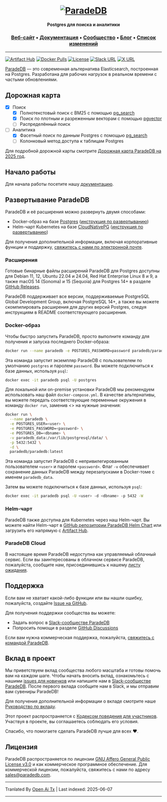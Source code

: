 <h1 align="center">
  <a href="https://paradedb.com"><img src="https://raw.githubusercontent.com/paradedb/paradedb/dev/docs/logo/readme.svg" alt="ParadeDB"></a>
<br>
</h1>

<p align="center">
  <b>Postgres для поиска и аналитики</b> <br />
</p>

<h3 align="center">
  <a href="https://paradedb.com">Веб-сайт</a> &bull;
  <a href="https://docs.paradedb.com">Документация</a> &bull;
  <a href="https://join.slack.com/t/paradedbcommunity/shared_invite/zt-32abtyjg4-yoYoi~RPh9MSW8tDbl0BQw">Сообщество</a> &bull;
  <a href="https://paradedb.com/blog/">Блог</a> &bull;
  <a href="https://docs.paradedb.com/changelog/">Список изменений</a>
</h3>

---

[![Artifact Hub](https://img.shields.io/endpoint?url=https://artifacthub.io/badge/repository/paradedb)](https://artifacthub.io/packages/search?repo=paradedb)
[![Docker Pulls](https://img.shields.io/docker/pulls/paradedb/paradedb)](https://hub.docker.com/r/paradedb/paradedb)
[![License](https://img.shields.io/github/license/paradedb/paradedb?color=blue)](https://github.com/paradedb/paradedb?tab=AGPL-3.0-1-ov-file#readme)
[![Slack URL](https://img.shields.io/badge/Join%20Slack-purple?logo=slack&link=https%3A%2F%2Fjoin.slack.com%2Ft%2Fparadedbcommunity%2Fshared_invite%2Fzt-32abtyjg4-yoYoi~RPh9MSW8tDbl0BQw)](https://join.slack.com/t/paradedbcommunity/shared_invite/zt-32abtyjg4-yoYoi~RPh9MSW8tDbl0BQw)
[![X URL](https://img.shields.io/twitter/url?url=https%3A%2F%2Ftwitter.com%2Fparadedb&label=Follow%20%40paradedb)](https://x.com/paradedb)

[ParadeDB](https://paradedb.com) — это современная альтернатива Elasticsearch, построенная на Postgres. Разработана для рабочих нагрузок в реальном времени с частыми обновлениями.

## Дорожная карта

- [x] Поиск
  - [x] Полнотекстовый поиск с BM25 с помощью [pg_search](https://github.com/paradedb/paradedb/tree/dev/pg_search#overview)
  - [x] Поиск по плотным и разреженным векторам с помощью [pgvector](https://github.com/pgvector/pgvector#pgvector)
  - [ ] Распределённый поиск
- [ ] Аналитика
  - [x] Фасетный поиск по данным Postgres с помощью [pg_search](https://github.com/paradedb/paradedb/tree/dev/pg_search#overview)
  - [ ] Колонковый метод доступа к таблицам Postgres

Для подробной дорожной карты смотрите [Дорожная карта ParadeDB на 2025 год](https://github.com/orgs/paradedb/discussions/2041).

## Начало работы

Для начала работы посетите нашу [документацию](https://docs.paradedb.com).

## Развертывание ParadeDB

ParadeDB и её расширения можно развернуть двумя способами:

- Docker-образ на базе [Postgres](https://hub.docker.com/_/postgres) ([инструкция по развертыванию](https://docs.paradedb.com/deploy/aws))
- Helm-чарт Kubernetes на базе [CloudNativePG](https://artifacthub.io/packages/helm/cloudnative-pg/cloudnative-pg) ([инструкция по развертыванию](https://docs.paradedb.com/deploy/helm))

Для получения дополнительной информации, включая корпоративные функции и поддержку, [свяжитесь с нами по электронной почте](mailto:sales@paradedb.com).

### Расширения

Готовые бинарные файлы расширений ParadeDB для Postgres доступны для Debian 11, 12, Ubuntu 22.04 и 24.04, Red Hat Enterprise Linux 8 и 9, а также macOS 14 (Sonoma) и 15 (Sequoia) для Postgres 14+ в разделе [GitHub Releases](https://github.com/paradedb/paradedb/releases/latest).

ParadeDB поддерживает все версии, поддерживаемые PostgreSQL Global Development Group, включая PostgreSQL 14+, а также вы можете скомпилировать расширения для других версий Postgres, следуя инструкциям в README соответствующего расширения.

### Docker-образ

Чтобы быстро запустить ParadeDB, просто выполните команду для получения и запуска последнего Docker-образа:

```bash
docker run --name paradedb -e POSTGRES_PASSWORD=password paradedb/paradedb
```

Эта команда запустит экземпляр ParadeDB с пользователем по умолчанию `postgres` и паролем `password`. Вы можете подключиться к базе данных, используя `psql`:

```bash
docker exec -it paradedb psql -U postgres
```

Для локальной или on-premise установки ParadeDB мы рекомендуем использовать наш файл `docker-compose.yml`. В качестве альтернативы, вы можете передать соответствующие переменные окружения в команду `docker run`, заменив <> на нужные значения:

```bash
docker run \
  --name paradedb \
  -e POSTGRES_USER=<user> \
  -e POSTGRES_PASSWORD=<password> \
  -e POSTGRES_DB=<dbname> \
  -v paradedb_data:/var/lib/postgresql/data/ \
  -p 5432:5432 \
  -d \
  paradedb/paradedb:latest
```

Эта команда запустит ParadeDB с непривилегированным пользователем `<user>` и паролем `<password>`. Флаг `-v` обеспечивает сохранение данных ParadeDB между перезапусками в Docker-томе с именем `paradedb_data`.

Затем вы можете подключиться к базе данных, используя `psql`:

```bash
docker exec -it paradedb psql -U <user> -d <dbname> -p 5432 -W
```

### Helm-чарт

ParadeDB также доступна для Kubernetes через наш Helm-чарт. Вы можете найти Helm-чарт в [GitHub репозитории ParadeDB Helm Chart](https://github.com/paradedb/charts) или загрузить его напрямую с [Artifact Hub](https://artifacthub.io/packages/helm/paradedb/paradedb).

### ParadeDB Cloud

В настоящее время ParadeDB недоступна как управляемый облачный сервис. Если вы заинтересованы в облачном сервисе ParadeDB, пожалуйста, сообщите нам, присоединившись к нашему [листу ожидания](https://form.typeform.com/to/jHkLmIzx).

## Поддержка

Если вам не хватает какой-либо функции или вы нашли ошибку, пожалуйста, создайте
[Issue на GitHub](https://github.com/paradedb/paradedb/issues/new/choose).

Для получения поддержки сообщества вы можете:

- Задать вопрос в [Slack-сообществе ParadeDB](https://join.slack.com/t/paradedbcommunity/shared_invite/zt-32abtyjg4-yoYoi~RPh9MSW8tDbl0BQw)
- Попросить помощи в разделе [GitHub Discussions](https://github.com/paradedb/paradedb/discussions)

Если вам нужна коммерческая поддержка, пожалуйста, [свяжитесь с командой ParadeDB](mailto:sales@paradedb.com).

## Вклад в проект

Мы приветствуем вклад сообщества любого масштаба и готовы помочь вам на каждом шаге. Чтобы начать вносить вклад, ознакомьтесь с нашими [issues для новичков](https://github.com/paradedb/paradedb/labels/good%20first%20issue) или напишите нам в [Slack-сообществе ParadeDB](https://join.slack.com/t/paradedbcommunity/shared_invite/zt-32abtyjg4-yoYoi~RPh9MSW8tDbl0BQw). После первого вклада сообщите нам в Slack, и мы отправим вам сувениры ParadeDB!

Для получения дополнительной информации о вкладе смотрите наше
[Руководство по вкладу](https://raw.githubusercontent.com/paradedb/paradedb/dev/CONTRIBUTING.md).

Этот проект распространяется с [Кодексом поведения для участников](https://raw.githubusercontent.com/paradedb/paradedb/dev/CODE_OF_CONDUCT.md).
Участвуя в проекте, вы соглашаетесь соблюдать его условия.

Спасибо, что помогаете сделать ParadeDB лучше для всех :heart:.

## Лицензия

ParadeDB распространяется по лицензии [GNU Affero General Public License v3.0](https://raw.githubusercontent.com/paradedb/paradedb/dev/LICENSE) и как коммерческое программное обеспечение. Для коммерческой лицензии, пожалуйста, свяжитесь с нами по адресу [sales@paradedb.com](mailto:sales@paradedb.com).

---

Tranlated By [Open Ai Tx](https://github.com/OpenAiTx/OpenAiTx) | Last indexed: 2025-06-07

---